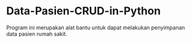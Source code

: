 # Data-Pasien-CRUD-in-Python
Program ini merupakan alat bantu untuk dapat melakukan penyimpanan data pasien rumah sakit.
